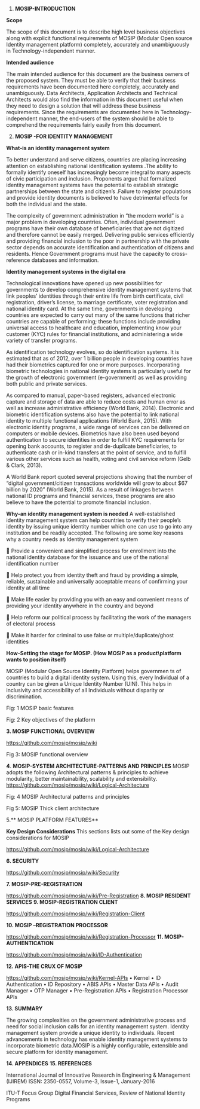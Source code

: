 1.	******MOSIP-INTRODUCTION******

**Scope**

The scope of this document is to describe high level business objectives along with explicit functional requirements of MOSIP (Modular Open source Identity management platform) completely, accurately and unambiguously in Technology-independent manner. 

**Intended audience**

The main intended audience for this document are the business owners of the proposed system. They must be able to verify that their business requirements have been documented here completely, accurately and unambiguously. 
Data Architects, Application Architects and Technical Architects would also find the information in this document useful when they need to design a solution that will address these business requirements. 
Since the requirements are documented here in Technology-independent manner, the end-users of the system should be able to comprehend the requirements fairly easily from this document.
 
2.	**MOSIP -FOR IDENTITY MANAGEMENT**

**What-is an identity management system**

To better understand and serve citizens, countries are placing increasing attention on establishing national identification systems .The ability to formally identify oneself has increasingly become integral to many aspects of civic participation and inclusion. Proponents argue that formalized identity management systems have the potential to establish strategic partnerships between the state and citizen’s .Failure to register populations and provide identity documents is believed to have detrimental effects for both the individual and the state.

The complexity of government administration in “the modern world” is a major problem in developing countries. Often, individual government programs have their own database of beneficiaries that are not digitized and therefore cannot be easily merged. Delivering public services efficiently and providing financial inclusion to the poor in partnership with the private sector depends on accurate identification and authentication of citizens and residents. Hence Government programs must have the capacity to cross-reference databases and information.

**Identity management systems in the digital era**

Technological innovations have opened up new possibilities for governments to develop comprehensive identity management systems that link peoples’ identities through their entire life from birth certificate, civil registration, driver’s license, to marriage certificate, voter registration and national identity card. At the same time, governments in developing countries are expected to carry out many of the same functions that richer countries are capable of performing; these functions include providing universal access to healthcare and education, implementing know your customer (KYC) rules for financial institutions, and administering a wide variety of transfer programs.

As identification technology evolves, so do identification systems. It is estimated that as of 2012, over 1 billion people in developing countries have had their biometrics captured for one or more purposes. Incorporating biometric technologies in national identity systems is particularly useful for the growth of electronic government (e-government) as well as providing both public and private services. 

As compared to manual, paper-based registers, advanced electronic capture and storage of data are able to reduce costs and human error as well as increase administrative efficiency (World Bank, 2014).  Electronic and biometric identification systems also have the potential to link national identity to multiple functional applications (World Bank, 2015). With electronic identity programs, a wide range of services can be delivered on computers or mobile devices. Biometrics have also been used beyond authentication to secure identities in order to fulfill KYC requirements for opening bank accounts, to register and de-duplicate beneficiaries, to authenticate cash or in-kind transfers at the point of service, and to fulfill various other services such as health, voting and civil service reform (Gelb & Clark, 2013).
 
A World Bank report quoted several projections showing that the number of “digital government/citizen transactions worldwide will grow to about $67 billion by 2020” (World Bank, 2015). As a result of linkages between national ID programs and financial services, these programs are also believe to have the potential to promote financial inclusion.

**Why-an identity management system is needed**
A well-established identity management system can help countries to verify their people’s identity by issuing unique identity number which one can use to go into any institution and be readily accepted. The following are some key reasons why a country needs as Identity management system


	Provide a convenient and simplified process for enrollment into the national identity database for the issuance and use of the national identification number

	Help protect you from identity theft and fraud by providing a simple, reliable, sustainable and universally acceptable means of confirming your identity at all time 

	Make life easier by providing you with an easy and convenient means of providing your identity anywhere in the country and beyond

	Help reform our political process by facilitating the work of the managers of electoral process

	Make it harder for criminal to use false or multiple/duplicate/ghost identities

**How-Setting the stage for MOSIP. (How MOSIP as a product\platform wants to position itself)**

MOSIP (Modular Open Source Identity Platform) helps governmen
ts of countries to build a digital identity system. Using this, every Individual of a country can be given a Unique Identity Number (UIN). This helps in inclusivity and accessibility of all Individuals without disparity or discrimination.

Fig: 1 MOSIP basic features

Fig: 2 Key objectives of the platform

**3.	MOSIP FUNCTIONAL OVERVIEW**

https://github.com/mosip/mosip/wiki


Fig 3: MOSIP functional overview

**4**.	**MOSIP-SYSTEM ARCHITECTURE-PATTERNS AND PRINCIPLES**
MOSIP adopts the following Architectural patterns & principles to achieve modularity, better maintainability, scalability and extensibility.
https://github.com/mosip/mosip/wiki/Logical-Architecture


Fig: 4 MOSIP Architectural patterns and principles

Fig 5: MOSIP Thick client architecture

5.**	MOSIP PLATFORM FEATURES**


**Key Design Considerations**
This sections lists out some of the Key design considerations for MOSIP

https://github.com/mosip/mosip/wiki/Logical-Architecture


**6.	SECURITY**

https://github.com/mosip/mosip/wiki/Security

**7.	MOSIP-PRE-REGISTRATION**

https://github.com/mosip/mosip/wiki/Pre-Registration
**8.	MOSIP RESIDENT SERVICES**
**9.	MOSIP-REGISTRATION CLIENT**

https://github.com/mosip/mosip/wiki/Registration-Client

**10.	MOSIP –REGISTRATION PROCESSOR**

https://github.com/mosip/mosip/wiki/Registration-Processor
**11.	MOSIP-AUTHENTICATION**

https://github.com/mosip/mosip/wiki/ID-Authentication

**12.	APIS-THE CRUX OF MOSIP**

https://github.com/mosip/mosip/wiki/Kernel-APIs
•	Kernel
•	ID Authentication
•	ID Repository
•	ABIS APIs
•	Master Data APIs
•	Audit Manager
•	OTP Manager
•	Pre-Registration APIs
•	Registration Processor APIs

**13.	SUMMARY**

The growing complexities on the government administrative process and need for social inclusion calls for an identity management system. Identity management system provide a unique identity to individuals. Recent advancements in technology has enable identity management systems to incorporate biometric data.MOSIP is a highly configurable, extensible and secure platform for identity management.

**14.	APPENDICES**
**15.	REFERENCES**

International Journal of Innovative Research in Engineering & Management (IJIREM) ISSN: 2350-0557, Volume-3, Issue-1, January-2016

ITU-T Focus Group Digital Financial Services, Review of National Identity Programs

